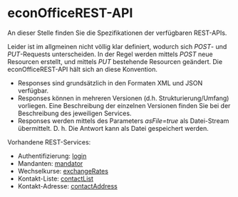 # econOfficeREST-API

An dieser Stelle finden Sie die Spezifikationen der verfügbaren REST-APIs.

Leider ist im allgmeinen nicht völlig klar definiert, wodurch sich *POST*- und *PUT*-Requests unterscheiden.
In der Regel werden mittels *POST* neue Resourcen erstellt, und mittels *PUT* bestehende Resourcen geändert.
Die econOfficeREST-API hält sich an diese Konvention.

* Responses sind grundsätzlich in den Formaten XML und JSON verfügbar.
* Responses können in mehreren Versionen (d.h. Strukturierung/Umfang) vorliegen. Eine Beschreibung der einzelnen Versionen finden Sie bei der Beschreibung des jeweiligen Services.
* Responses werden mittels des Parameters *asFile=true* als Datei-Stream übermittelt. D. h. Die Antwort kann als Datei gespeichert werden.

Vorhandene REST-Services:

* Authentifizierung: [login](/login)
* Mandanten: [mandator](/mandator)
* Wechselkurse: [exchangeRates](/exchangeRates)
* Kontakt-Liste: [contactList](/contacts/contact)
* Kontakt-Adresse: [contactAddress](/contacts/contactAddress)
